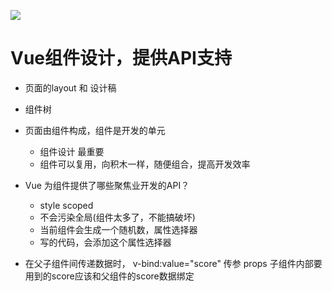 ![](https://static001.geekbang.org/resource/image/0e/39/0e922d413eeeac4378233baa254dd039.png?wh=1406x544)

# Vue组件设计，提供API支持

- 页面的layout 和 设计稿 
- 组件树
- 页面由组件构成，组件是开发的单元
  - 组件设计 最重要 
  - 组件可以复用，向积木一样，随便组合，提高开发效率

- Vue 为组件提供了哪些聚焦业开发的API？
  - style scoped
  - 不会污染全局(组件太多了，不能搞破坏)
  - 当前组件会生成一个随机数，属性选择器
  - 写的代码，会添加这个属性选择器
- 在父子组件间传递数据时， v-bind:value="score" 传参  props
   子组件内部要用到的score应该和父组件的score数据绑定